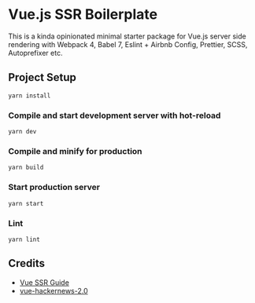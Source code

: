 # Vue.js SSR Boilerplate

This is a kinda opinionated minimal starter package for Vue.js server side rendering with Webpack 4, Babel 7, Eslint + Airbnb Config, Prettier, SCSS, Autoprefixer etc.

## Project Setup

```
yarn install
```

### Compile and start development server with hot-reload

```
yarn dev
```

### Compile and minify for production

```
yarn build
```

### Start production server

```
yarn start
```

### Lint

```
yarn lint
```

## Credits

- [Vue SSR Guide](https://ssr.vuejs.org/)
- [vue-hackernews-2.0](https://github.com/vuejs/vue-hackernews-2.0)
